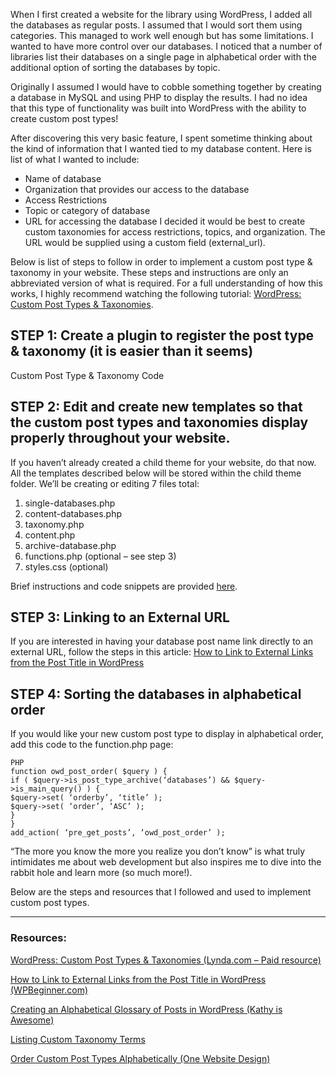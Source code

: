 When I first created a website for the library using WordPress, I added all the databases as regular posts.  I assumed that I would sort them using categories.  This managed to work well enough but has some limitations.  I wanted to have more control over our databases.  I noticed that a number of libraries list their databases on a single page in alphabetical order with the additional option of sorting the databases by topic.  

Originally I assumed I would have to cobble something together by creating a database in MySQL and using PHP to display the results.  I had no idea that this type of functionality was built into WordPress with the ability to create custom post types!

After discovering this very basic feature, I spent sometime thinking about the kind of information that I wanted tied to my database content.  Here is list of what I wanted to include:

* Name of database
* Organization that provides our access to the database
* Access Restrictions
* Topic or category of database
* URL for accessing the database
I decided it would be best to create custom taxonomies for access restrictions, topics, and organization. The URL would be supplied using a custom field (external_url).

Below is list of steps to follow in order to implement a custom post type & taxonomy in your website.  These steps and instructions are only an abbreviated version of what is required.  For a full understanding of how this works, I highly recommend watching the following tutorial: [WordPress: Custom Post Types & Taxonomies](https://www.lynda.com/WordPress-tutorials/WordPress-Custom-Post-Types-Taxonomies/163113-2.html).

## STEP 1: Create a plugin  to register the post type & taxonomy (it is easier than it seems)
Custom Post Type & Taxonomy Code

## STEP 2: Edit and create new templates so that the custom post types and taxonomies display properly throughout your website.
If you haven’t already created a child theme for your website, do that now.  All the templates described below will be stored within the child theme folder.  We’ll be creating or editing 7 files total:

1. single-databases.php
2. content-databases.php
3. taxonomy.php
4. content.php
5. archive-database.php
6. functions.php (optional – see step 3)
7. styles.css (optional)

Brief instructions and code snippets are provided [here](http://melanieawilson.com/melanieawilson/wp-content/uploads/2016/07/InstructionsforCustompostype.pdf).

## STEP 3: Linking to an External URL
If you are interested in having your database post name link directly to an external URL, follow the steps in this article: [How to Link to External Links from the Post Title in WordPress](https://www.wpbeginner.com/wp-tutorials/how-to-link-to-external-links-from-the-post-title-in-wordpress/)

## STEP 4: Sorting the databases in alphabetical order
If you would like your new custom post type to display in alphabetical order, add this code to the function.php page:

```
PHP
function owd_post_order( $query ) {
if ( $query->is_post_type_archive(‘databases’) && $query->is_main_query() ) {
$query->set( ‘orderby’, ‘title’ );
$query->set( ‘order’, ‘ASC’ );
}
}
add_action( ‘pre_get_posts’, ‘owd_post_order’ );
```

“The more you know the more you realize you don’t know” is what truly intimidates me about web development but also inspires me to dive into the rabbit hole and learn more (so much more!).

Below are the steps and resources that I followed and used to implement custom post types.

----
### Resources:
[WordPress: Custom Post Types & Taxonomies (Lynda.com – Paid resource)](https://www.lynda.com/WordPress-tutorials/WordPress-Custom-Post-Types-Taxonomies/163113-2.html)

[How to Link to External Links from the Post Title in WordPress (WPBeginner.com)](https://www.wpbeginner.com/wp-tutorials/how-to-link-to-external-links-from-the-post-title-in-wordpress/)

[Creating an Alphabetical Glossary of Posts in WordPress (Kathy is Awesome)](https://www.kathyisawesome.com/alphabetical-posts-glossary/)

[Listing Custom Taxonomy Terms](https://wordpress.org/support/topic/listing-custom-taxonomy-terms/)

[Order Custom Post Types Alphabetically (One Website Design)](https://www.onewebsitedesign.co.uk/wordpress-tips/order-wordpress-custom-post-type-alphabetically/)
